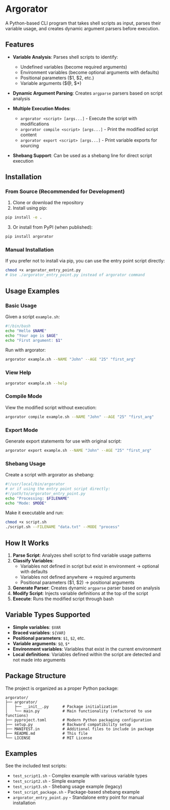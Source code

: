# Argorator

A Python-based CLI program that takes shell scripts as input, parses their variable usage, and creates dynamic argument parsers before execution.

## Features

- **Variable Analysis**: Parses shell scripts to identify:
  - Undefined variables (become required arguments)
  - Environment variables (become optional arguments with defaults)
  - Positional parameters ($1, $2, etc.)
  - Variable arguments ($@, $*)

- **Dynamic Argument Parsing**: Creates `argparse` parsers based on script analysis

- **Multiple Execution Modes**:
  - `argorator <script> [args...]` - Execute the script with modifications
  - `argorator compile <script> [args...]` - Print the modified script content
  - `argorator export <script> [args...]` - Print variable exports for sourcing

- **Shebang Support**: Can be used as a shebang line for direct script execution

## Installation

### From Source (Recommended for Development)

1. Clone or download the repository
2. Install using pip:
```bash
pip install -e .
```

3. Or install from PyPI (when published):
```bash
pip install argorator
```

### Manual Installation

If you prefer not to install via pip, you can use the entry point script directly:
```bash
chmod +x argorator_entry_point.py
# Use ./argorator_entry_point.py instead of argorator command
```

## Usage Examples

### Basic Usage

Given a script `example.sh`:
```bash
#!/bin/bash
echo "Hello $NAME"
echo "Your age is $AGE"
echo "First argument: $1"
```

Run with argorator:
```bash
argorator example.sh --NAME "John" --AGE "25" "first_arg"
```

### View Help
```bash
argorator example.sh --help
```

### Compile Mode
View the modified script without execution:
```bash
argorator compile example.sh --NAME "John" --AGE "25" "first_arg"
```

### Export Mode
Generate export statements for use with original script:
```bash
argorator export example.sh --NAME "John" --AGE "25" "first_arg"
```

### Shebang Usage
Create a script with argorator as shebang:
```bash
#!/usr/local/bin/argorator
# or if using the entry point script directly:
#!/path/to/argorator_entry_point.py
echo "Processing: $FILENAME"
echo "Mode: $MODE"
```

Make it executable and run:
```bash
chmod +x script.sh
./script.sh --FILENAME "data.txt" --MODE "process"
```

## How It Works

1. **Parse Script**: Analyzes shell script to find variable usage patterns
2. **Classify Variables**: 
   - Variables not defined in script but exist in environment → optional with defaults
   - Variables not defined anywhere → required arguments
   - Positional parameters ($1, $2) → positional arguments
3. **Generate Parser**: Creates dynamic `argparse` parser based on analysis
4. **Modify Script**: Injects variable definitions at the top of the script
5. **Execute**: Runs the modified script through bash

## Variable Types Supported

- **Simple variables**: `$VAR`
- **Braced variables**: `${VAR}`
- **Positional parameters**: `$1`, `$2`, etc.
- **Variable arguments**: `$@`, `$*`
- **Environment variables**: Variables that exist in the current environment
- **Local definitions**: Variables defined within the script are detected and not made into arguments

## Package Structure

The project is organized as a proper Python package:

```
argorator/
├── argorator/
│   ├── __init__.py      # Package initialization
│   └── main.py          # Main functionality (refactored to use functions)
├── pyproject.toml       # Modern Python packaging configuration
├── setup.py             # Backward compatibility setup
├── MANIFEST.in          # Additional files to include in package
├── README.md            # This file
└── LICENSE              # MIT License
```

## Examples

See the included test scripts:
- `test_script1.sh` - Complex example with various variable types
- `test_script2.sh` - Simple example  
- `test_script3.sh` - Shebang usage example (legacy)
- `test_script_package.sh` - Package-based shebang example
- `argorator_entry_point.py` - Standalone entry point for manual installation
